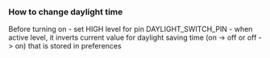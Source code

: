 ### How to change daylight time

Before turning on - set HIGH level for pin DAYLIGHT_SWITCH_PIN - when active level, it inverts current value for daylight saving time (on -> off or off -> on) that is stored in preferences
